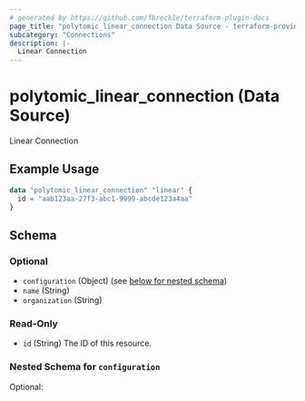 ```yaml
---
# generated by https://github.com/fbreckle/terraform-plugin-docs
page_title: "polytomic_linear_connection Data Source - terraform-provider-polytomic"
subcategory: "Connections"
description: |-
  Linear Connection
---
```


# polytomic_linear_connection (Data Source)

Linear Connection

## Example Usage

```terraform
data "polytomic_linear_connection" "linear" {
  id = "aab123aa-27f3-abc1-9999-abcde123a4aa"
}
```

<!-- schema generated by tfplugindocs -->
## Schema

### Optional

- `configuration` (Object) (see [below for nested schema](#nestedatt--configuration))
- `name` (String)
- `organization` (String)

### Read-Only

- `id` (String) The ID of this resource.

<a id="nestedatt--configuration"></a>
### Nested Schema for `configuration`

Optional:


